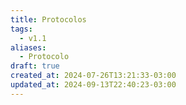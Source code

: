 ```yaml
---
title: Protocolos
tags:
  - v1.1
aliases:
  - Protocolo
draft: true
created_at: 2024-07-26T13:21:33-03:00
updated_at: 2024-09-13T22:40:23-03:00
---
```

